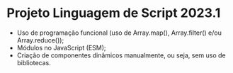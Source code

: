 # Projeto Linguagem de Script 2023.1
<ul>
 <li>Uso de programação funcional (uso de Array.map(), Array.filter() e/ou Array.reduce());</li>
 <li>Módulos no JavaScript (ESM);</li>
 <li>Criação de componentes dinâmicos manualmente, ou seja, sem uso de bibliotecas.</li>
</ul>
